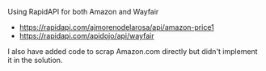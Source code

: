 Using RapidAPI for both Amazon and Wayfair
- https://rapidapi.com/ajmorenodelarosa/api/amazon-price1
- https://rapidapi.com/apidojo/api/wayfair

I also have added code to scrap Amazon.com directly but didn't implement it in the solution.

